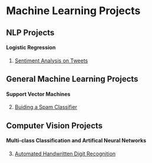 # Machine Learning Projects

## NLP Projects
#### Logistic Regression
1. [Sentiment Analysis on Tweets](https://github.com/TranquilCreator/sentiment-analysis-of-tweets)

## General Machine Learning Projects
#### Support Vector Machines
2. [Buiding a Spam Classifier](https://github.com/TranquilCreator/spam-classifier)

  
## Computer Vision Projects
#### Multi-class Classification and Artifical Neural Networks
3. [Automated Handwritten Digit Recognition](https://github.com/TranquilCreator/automated-handwritten-digit-recognition)
